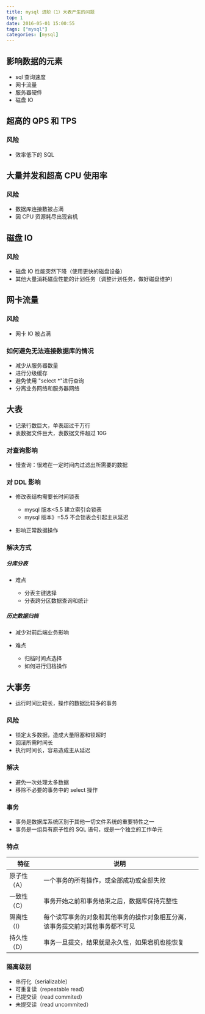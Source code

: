 ```yaml
---
title: mysql 进阶（1）大表产生的问题
top: 1
date: 2016-05-01 15:00:55
tags: ["mysql"]
categories: [mysql]
---
```


## 影响数据的元素

- sql 查询速度
- 网卡流量
- 服务器硬件
- 磁盘 IO

## 超高的 QPS 和 TPS

### 风险

- 效率低下的 SQL

## 大量并发和超高 CPU 使用率

### 风险

- 数据库连接数被占满
- 因 CPU 资源耗尽出现宕机

## 磁盘 IO

### 风险

- 磁盘 IO 性能突然下降（使用更快的磁盘设备）
- 其他大量消耗磁盘性能的计划任务（调整计划任务，做好磁盘维护）

## 网卡流量

### 风险

- 网卡 IO 被占满

### 如何避免无法连接数据库的情况

- 减少从服务器数量
- 进行分级缓存
- 避免使用 "select *"进行查询
- 分离业务网络和服务器网络

## 大表

- 记录行数巨大，单表超过千万行
- 表数据文件巨大，表数据文件超过 10G

### 对查询影响

- 慢查询：很难在一定时间内过滤出所需要的数据

### 对 DDL 影响

- 修改表结构需要长时间锁表

  - mysql 版本<5.5 建立索引会锁表
  - mysql 版本》=5.5 不会锁表会引起主从延迟

- 影响正常数据操作

### 解决方式

##### 分库分表

- 难点

  - 分表主键选择
  - 分表跨分区数据查询和统计

##### 历史数据归档

- 减少对前后端业务影响

- 难点

  - 归档时间点选择
  - 如何进行归档操作

## 大事务

- 运行时间比较长，操作的数据比较多的事务

### 风险

- 锁定太多数据，造成大量阻塞和锁超时
- 回滚所需时间长
- 执行时间长，容易造成主从延迟

### 解决

- 避免一次处理太多数据
- 移除不必要的事务中的 select 操作

### 事务

- 事务是数据库系统区别于其他一切文件系统的重要特性之一
- 事务是一组具有原子性的 SQL 语句，或是一个独立的工作单元

### 特点

特征     | 说明
------ | ---------------------------------------
原子性（A） | 一个事务的所有操作，或全部成功或全部失败
一致性（C） | 事务开始之前和事务结束之后，数据库保持完整性
隔离性（I） | 每个读写事务的对象和其他事务的操作对象相互分离，该事务提交前对其他事务都不可见
持久性（D） | 事务一旦提交，结果就是永久性，如果宕机也能恢复

### 隔离级别

- 串行化（serializable）
- 可重复读（repeatable read）
- 已提交读（read commited）
- 未提交读（read uncommited）